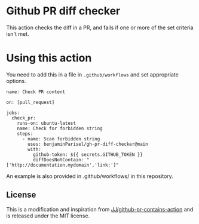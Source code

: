 # Github PR diff checker

This action checks the diff in a PR, and fails if one or more of the set criteria isn't met.

# Using this action

You need to add this in a file in `.github/workflows` and set appropriate options.

```
name: Check PR content

on: [pull_request]

jobs:
  check_pr:
    runs-on: ubuntu-latest
    name: Check for forbidden string
    steps:
      - name: Scan forbidden string
        uses: benjaminParisel/gh-pr-diff-checker@main
        with:
          github-token: ${{ secrets.GITHUB_TOKEN }}
          diffDoesNotContain: "['http://documentation.mydomain','link:']"
```

An example is also provided in .github/workflows/ in this repository.

## License

This is a modification and inspiration from [JJ/github-pr-contains-action](https://github.com/JJ/github-pr-contains-action/) and is released under the MIT license.
